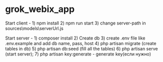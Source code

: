 # grok_webix_app
Start client - 1) npm install 2) npm run start 3) change server-path in sources\models\serverUrl.js

Start server - 1) composer install 2) Create db 3) create .env file like .env.example and add db name, pass, host 4) php artisan migrate (create tables in db) 5) php artisan db:seed (fill all the tables) 6) php artisan serve (start server); 7) php artisan key:generate - generate key(если нужно)